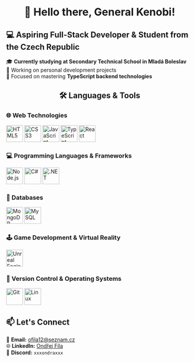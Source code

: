 <h1 align="center">👋 Hello there, General Kenobi!</h1>
<h2 align="left">💻 Aspiring Full-Stack Developer & Student from the Czech Republic</h2>

<p align="left">
  🎓 <strong>Currently studying at Secondary Technical School in Mladá Boleslav</strong><br/>
  🔧 Working on personal development projects<br/>
  🚀 Focused on mastering <strong>TypeScript backend technologies</strong>
</p>
<h2 align="center">🛠️ Languages & Tools</h2>

### 🌐 Web Technologies
<p align="left">
  <img src="https://cdn.jsdelivr.net/gh/devicons/devicon/icons/html5/html5-original.svg" width="45" title="HTML5" />
  <img src="https://cdn.jsdelivr.net/gh/devicons/devicon/icons/css3/css3-original.svg" width="45" title="CSS3" />
  <img src="https://cdn.jsdelivr.net/gh/devicons/devicon/icons/javascript/javascript-original.svg" width="45" title="JavaScript" />
  <img src="https://cdn.jsdelivr.net/gh/devicons/devicon/icons/typescript/typescript-original.svg" width="45" title="TypeScript" />
  <img src="https://cdn.jsdelivr.net/gh/devicons/devicon/icons/react/react-original.svg" width="45" title="React" />
</p>

### 💻 Programming Languages & Frameworks
<p align="left">
  <img src="https://cdn.jsdelivr.net/gh/devicons/devicon/icons/nodejs/nodejs-original.svg" width="45" title="Node.js" />
  <img src="https://cdn.jsdelivr.net/gh/devicons/devicon/icons/csharp/csharp-original.svg" width="45" title="C#" />
  <img src="https://cdn.jsdelivr.net/gh/devicons/devicon/icons/dot-net/dot-net-original.svg" width="45" title=".NET" />
</p>

### 💾 Databases
<p align="left">
  <img src="https://cdn.jsdelivr.net/gh/devicons/devicon/icons/mongodb/mongodb-original.svg" width="45" title="MongoDB" />
  <img src="https://cdn.jsdelivr.net/gh/devicons/devicon/icons/mysql/mysql-original.svg" width="45" title="MySQL" />
</p>

### 🕹️ Game Development & Virtual Reality
<p align="left">
  <img src="https://cdn.jsdelivr.net/gh/devicons/devicon/icons/unrealengine/unrealengine-original.svg" width="45" title="Unreal Engine" />
</p>

### 🔧 Version Control & Operating Systems
<p align="left">
  <img src="https://cdn.jsdelivr.net/gh/devicons/devicon/icons/git/git-original.svg" width="45" title="Git" />
  <img src="https://cdn.jsdelivr.net/gh/devicons/devicon/icons/linux/linux-original.svg" width="45" title="Linux" />
</p>
<h2 align="left">📫 Let's Connect</h2>

<p align="left">
  📧 <strong>Email:</strong> <a href="mailto:ofila12@seznam.cz">ofila12@seznam.cz</a><br/>
  🌐 <strong>LinkedIn:</strong> <a href="https://www.linkedin.com/in/ond%C5%99ej-f%C3%ADla-4043272a5/">Ondřej Fíla</a><br/>
  💬 <strong>Discord:</strong> <code>xxxondraxxx</code>
</p>

